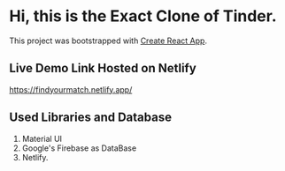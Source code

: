# Hi, this is the Exact Clone of Tinder.

This project was bootstrapped with [Create React App](https://github.com/facebook/create-react-app).

## Live Demo Link Hosted on Netlify

https://findyourmatch.netlify.app/

## Used Libraries and Database
1. Material UI
2. Google's Firebase as DataBase
3. Netlify.

